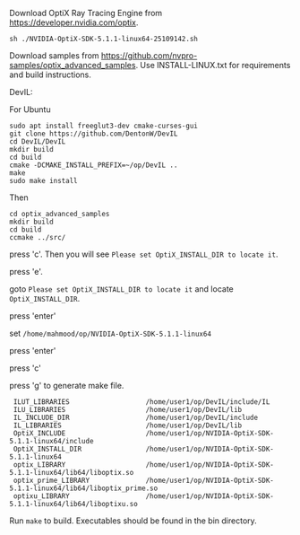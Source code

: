 
Download OptiX Ray Tracing Engine from https://developer.nvidia.com/optix.
```
sh ./NVIDIA-OptiX-SDK-5.1.1-linux64-25109142.sh
```
Download samples from https://github.com/nvpro-samples/optix_advanced_samples. Use INSTALL-LINUX.txt for requirements and build instructions.


DevIL:

For Ubuntu
```
sudo apt install freeglut3-dev cmake-curses-gui
git clone https://github.com/DentonW/DevIL
cd DevIL/DevIL
mkdir build
cd build
cmake -DCMAKE_INSTALL_PREFIX=~/op/DevIL ..
make
sudo make install
```
Then

```
cd optix_advanced_samples
mkdir build
cd build
ccmake ../src/
```
press 'c'. Then you will see `Please set OptiX_INSTALL_DIR to locate it`. 

press 'e'.

goto `Please set OptiX_INSTALL_DIR to locate it` and locate `OptiX_INSTALL_DIR`.

press 'enter'

set `/home/mahmood/op/NVIDIA-OptiX-SDK-5.1.1-linux64`

press 'enter'

press 'c'

press 'g' to generate make file.

```
 ILUT_LIBRARIES                   /home/user1/op/DevIL/include/IL
 ILU_LIBRARIES                    /home/user1/op/DevIL/lib
 IL_INCLUDE_DIR                   /home/user1/op/DevIL/include
 IL_LIBRARIES                     /home/user1/op/DevIL/lib
 OptiX_INCLUDE                    /home/user1/op/NVIDIA-OptiX-SDK-5.1.1-linux64/include
 OptiX_INSTALL_DIR                /home/user1/op/NVIDIA-OptiX-SDK-5.1.1-linux64
 optix_LIBRARY                    /home/user1/op/NVIDIA-OptiX-SDK-5.1.1-linux64/lib64/liboptix.so
 optix_prime_LIBRARY              /home/user1/op/NVIDIA-OptiX-SDK-5.1.1-linux64/lib64/liboptix_prime.so
 optixu_LIBRARY                   /home/user1/op/NVIDIA-OptiX-SDK-5.1.1-linux64/lib64/liboptixu.so
```

Run `make` to build. Executables should be found in the bin directory.
